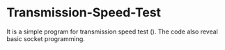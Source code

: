# Transmission-Speed-Test
It is a simple program for transmission speed test (). The code also reveal basic socket programming.
